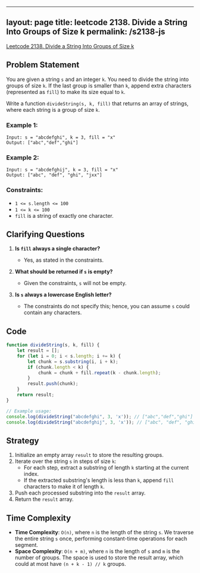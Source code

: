 
---
layout: page
title: leetcode 2138. Divide a String Into Groups of Size k
permalink: /s2138-js
---
[Leetcode 2138. Divide a String Into Groups of Size k](https://algoadvance.github.io/algoadvance/l2138)
## Problem Statement

You are given a string `s` and an integer `k`. You need to divide the string into groups of size `k`. If the last group is smaller than `k`, append extra characters (represented as `fill`) to make its size equal to `k`.

Write a function `divideString(s, k, fill)` that returns an array of strings, where each string is a group of size `k`.

### Example 1:
```plaintext
Input: s = "abcdefghi", k = 3, fill = "x"
Output: ["abc","def","ghi"]
```

### Example 2:
```plaintext
Input: s = "abcdefghij", k = 3, fill = "x"
Output: ["abc", "def", "ghi", "jxx"]
```

### Constraints:
- `1 <= s.length <= 100`
- `1 <= k <= 100`
- `fill` is a string of exactly one character.

## Clarifying Questions

1. **Is `fill` always a single character?**
   - Yes, as stated in the constraints.

2. **What should be returned if `s` is empty?**
   - Given the constraints, `s` will not be empty.

3. **Is `s` always a lowercase English letter?**
   - The constraints do not specify this; hence, you can assume `s` could contain any characters.

## Code

```javascript
function divideString(s, k, fill) {
    let result = [];
    for (let i = 0; i < s.length; i += k) {
        let chunk = s.substring(i, i + k);
        if (chunk.length < k) {
            chunk = chunk + fill.repeat(k - chunk.length);
        }
        result.push(chunk);
    }
    return result;
}

// Example usage:
console.log(divideString("abcdefghi", 3, 'x')); // ["abc","def","ghi"]
console.log(divideString("abcdefghij", 3, 'x')); // ["abc", "def", "ghi", "jxx"]
```

## Strategy

1. Initialize an empty array `result` to store the resulting groups.
2. Iterate over the string `s` in steps of size `k`:
    - For each step, extract a substring of length `k` starting at the current index.
    - If the extracted substring's length is less than `k`, append `fill` characters to make it of length `k`.
3. Push each processed substring into the `result` array.
4. Return the `result` array.

## Time Complexity

- **Time Complexity**: `O(n)`, where `n` is the length of the string `s`. We traverse the entire string `s` once, performing constant-time operations for each segment.
- **Space Complexity**: `O(n + m)`, where `n` is the length of `s` and `m` is the number of groups. The space is used to store the result array, which could at most have `(n + k - 1) // k` groups.